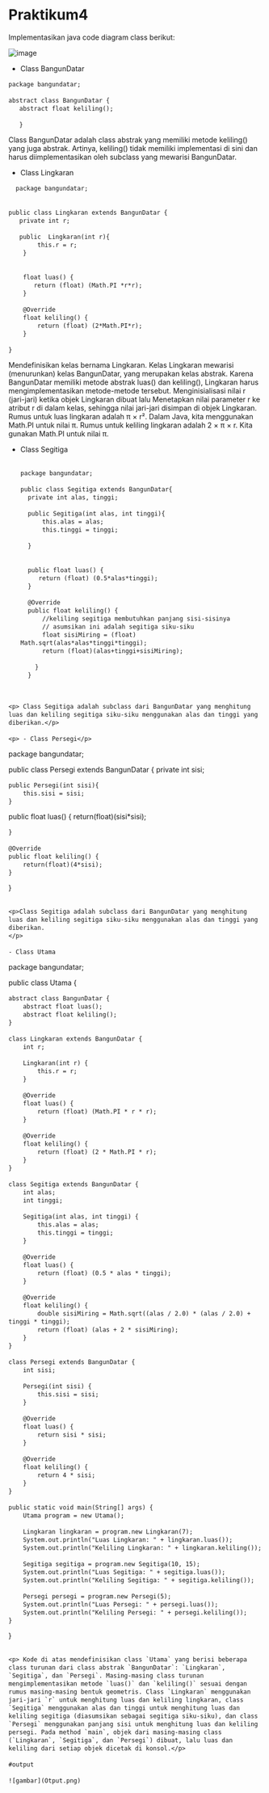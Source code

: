 # Praktikum4
Implementasikan java code diagram class berikut:

![image](https://github.com/user-attachments/assets/0ead166d-fb8e-4619-a3e7-8e2cb9167599)

- Class BangunDatar
  
 ~~~
package bangundatar;

abstract class BangunDatar {
    abstract float keliling();
       
    }
  ~~~

<p>Class BangunDatar adalah class abstrak yang memiliki metode keliling() yang juga abstrak. Artinya, keliling() tidak memiliki implementasi di sini dan harus diimplementasikan oleh subclass yang mewarisi BangunDatar.
</p>

- Class Lingkaran
  
~~~
  package bangundatar;


public class Lingkaran extends BangunDatar {
   private int r;
    
   public  Lingkaran(int r){
        this.r = r;
    }

    
    float luas() {
       return (float) (Math.PI *r*r);
    }

    @Override
    float keliling() {
        return (float) (2*Math.PI*r);
    }
    
}
~~~

<p>Mendefinisikan kelas bernama Lingkaran. Kelas Lingkaran mewarisi (menurunkan) kelas BangunDatar, yang merupakan kelas abstrak. Karena BangunDatar memiliki metode abstrak luas() dan keliling(), Lingkaran harus mengimplementasikan metode-metode tersebut. Menginisialisasi nilai r (jari-jari) ketika objek Lingkaran dibuat lalu Menetapkan nilai parameter r ke atribut r di dalam kelas, sehingga nilai jari-jari disimpan di objek Lingkaran.
Rumus untuk luas lingkaran adalah π × r². Dalam Java, kita menggunakan Math.PI untuk nilai π. Rumus untuk keliling lingkaran adalah 2 × π × r. Kita gunakan Math.PI untuk nilai π.</p>

- Class Segitiga
  
  ~~~

  package bangundatar;

  public class Segitiga extends BangunDatar{
    private int alas, tinggi;
    
    public Segitiga(int alas, int tinggi){
        this.alas = alas;
        this.tinggi = tinggi;
        
    }

   
    public float luas() {
       return (float) (0.5*alas*tinggi);
    }

    @Override
    public float keliling() {
        //keliling segitiga membutuhkan panjang sisi-sisinya
        // asumsikan ini adalah segitiga siku-siku
        float sisiMiring = (float) Math.sqrt(alas*alas*tinggi*tinggi);
        return (float)(alas+tinggi+sisiMiring);
        
      }
    }
 
 ~~~

<p> Class Segitiga adalah subclass dari BangunDatar yang menghitung luas dan keliling segitiga siku-siku menggunakan alas dan tinggi yang diberikan.</p>

<p> - Class Persegi</p>

~~~

package bangundatar;

public class Persegi extends BangunDatar {
    private int sisi;
    
    public Persegi(int sisi){
        this.sisi = sisi;
    }

   public float luas() {
       return(float)(sisi*sisi);
        
    }

    @Override
    public float keliling() {
        return(float)(4*sisi);
    }
    
}

~~~

<p>Class Segitiga adalah subclass dari BangunDatar yang menghitung luas dan keliling segitiga siku-siku menggunakan alas dan tinggi yang diberikan.
</p>

- Class Utama

~~~
package bangundatar;

public class Utama {

    abstract class BangunDatar {
        abstract float luas();
        abstract float keliling();
    }

    class Lingkaran extends BangunDatar {
        int r;

        Lingkaran(int r) {
            this.r = r;
        }

        @Override
        float luas() {
            return (float) (Math.PI * r * r);
        }

        @Override
        float keliling() {
            return (float) (2 * Math.PI * r);
        }
    }

    class Segitiga extends BangunDatar {
        int alas;
        int tinggi;

        Segitiga(int alas, int tinggi) {
            this.alas = alas;
            this.tinggi = tinggi;
        }

        @Override
        float luas() {
            return (float) (0.5 * alas * tinggi);
        }

        @Override
        float keliling() {
            double sisiMiring = Math.sqrt((alas / 2.0) * (alas / 2.0) + tinggi * tinggi);
            return (float) (alas + 2 * sisiMiring);
        }
    }

    class Persegi extends BangunDatar {
        int sisi;

        Persegi(int sisi) {
            this.sisi = sisi;
        }

        @Override
        float luas() {
            return sisi * sisi;
        }

        @Override
        float keliling() {
            return 4 * sisi;
        }
    }

    public static void main(String[] args) {
        Utama program = new Utama();
        
        Lingkaran lingkaran = program.new Lingkaran(7);
        System.out.println("Luas Lingkaran: " + lingkaran.luas());
        System.out.println("Keliling Lingkaran: " + lingkaran.keliling());

        Segitiga segitiga = program.new Segitiga(10, 15);
        System.out.println("Luas Segitiga: " + segitiga.luas());
        System.out.println("Keliling Segitiga: " + segitiga.keliling());

        Persegi persegi = program.new Persegi(5);
        System.out.println("Luas Persegi: " + persegi.luas());
        System.out.println("Keliling Persegi: " + persegi.keliling());
    }
}
~~~

<p> Kode di atas mendefinisikan class `Utama` yang berisi beberapa class turunan dari class abstrak `BangunDatar`: `Lingkaran`, `Segitiga`, dan `Persegi`. Masing-masing class turunan mengimplementasikan metode `luas()` dan `keliling()` sesuai dengan rumus masing-masing bentuk geometris. Class `Lingkaran` menggunakan jari-jari `r` untuk menghitung luas dan keliling lingkaran, class `Segitiga` menggunakan alas dan tinggi untuk menghitung luas dan keliling segitiga (diasumsikan sebagai segitiga siku-siku), dan class `Persegi` menggunakan panjang sisi untuk menghitung luas dan keliling persegi. Pada method `main`, objek dari masing-masing class (`Lingkaran`, `Segitiga`, dan `Persegi`) dibuat, lalu luas dan keliling dari setiap objek dicetak di konsol.</p>

#output

![gambar](Otput.png)
